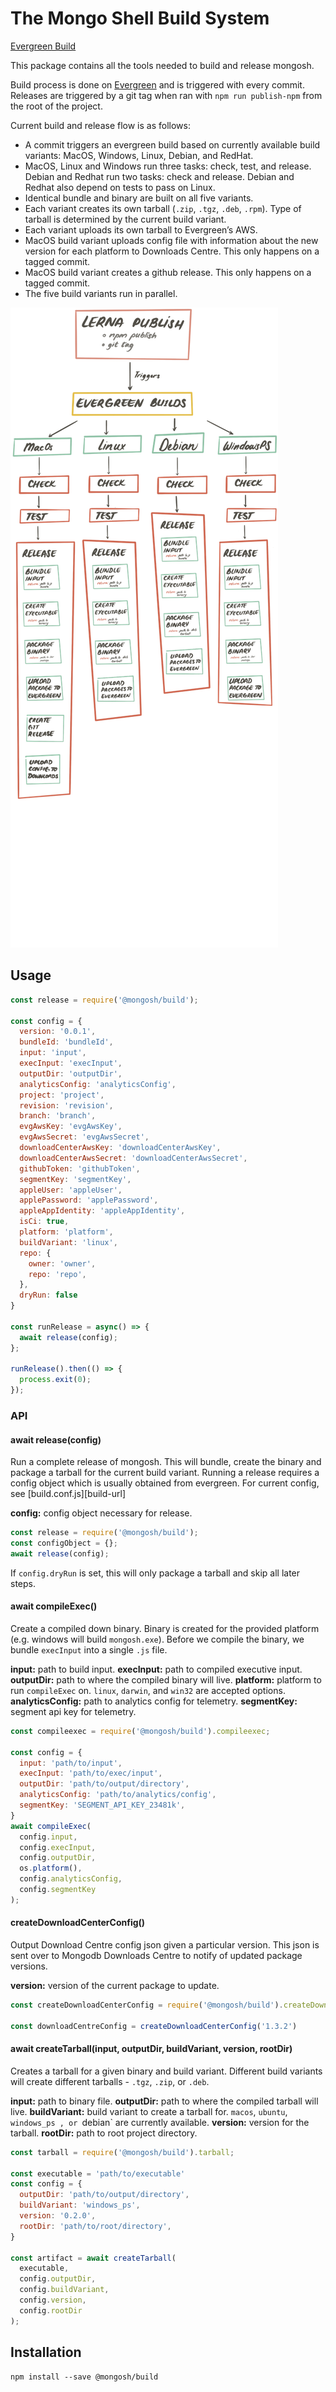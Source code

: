 # The Mongo Shell Build System

[Evergreen Build][evergreen-url]

This package contains all the tools needed to build and release mongosh.

Build process is done on [Evergreen][evergreen-url] and is triggered with every commit.
Releases are triggered by a git tag when ran with `npm run publish-npm` from the
root of the project.

Current build and release flow is as follows:

- A commit triggers an evergreen build based on currently available build
  variants: MacOS, Windows, Linux, Debian, and RedHat.
- MacOS, Linux and Windows run three tasks: check, test, and release. Debian and
  Redhat run two tasks: check and release. Debian and Redhat also depend on
  tests to pass on Linux.
- Identical bundle and binary are built on all five variants.
- Each variant creates its own tarball (`.zip`, `.tgz`, `.deb`, `.rpm`). Type of
  tarball is determined by the current build variant.
- Each variant uploads its own tarball to Evergreen’s AWS.
- MacOS build variant uploads config file with information about the new version
  for each platform to Downloads Centre. This only happens on a tagged commit.
- MacOS build variant creates a github release. This only happens on a tagged
  commit.
- The five build variants run in parallel.

![build flow][build-img]

## Usage

```js
const release = require('@mongosh/build');

const config = {
  version: '0.0.1',
  bundleId: 'bundleId',
  input: 'input',
  execInput: 'execInput',
  outputDir: 'outputDir',
  analyticsConfig: 'analyticsConfig',
  project: 'project',
  revision: 'revision',
  branch: 'branch',
  evgAwsKey: 'evgAwsKey',
  evgAwsSecret: 'evgAwsSecret',
  downloadCenterAwsKey: 'downloadCenterAwsKey',
  downloadCenterAwsSecret: 'downloadCenterAwsSecret',
  githubToken: 'githubToken',
  segmentKey: 'segmentKey',
  appleUser: 'appleUser',
  applePassword: 'applePassword',
  appleAppIdentity: 'appleAppIdentity',
  isCi: true,
  platform: 'platform',
  buildVariant: 'linux',
  repo: {
    owner: 'owner',
    repo: 'repo',
  },
  dryRun: false
}

const runRelease = async() => {
  await release(config);
};

runRelease().then(() => {
  process.exit(0);
});
```

### API
#### await release(config)
Run a complete release of mongosh. This will bundle, create the binary and
package a tarball for the current build variant. Running a release requires a
config object which is usually obtained from evergreen. For current config, see
[build.conf.js][build-url]

__config:__ config object necessary for release.

```js
const release = require('@mongosh/build');
const configObject = {};
await release(config);
```

If `config.dryRun` is set, this will only package a tarball and skip all later
steps.

#### await compileExec()
Create a compiled down binary. Binary is created for the provided platform (e.g.
windows will build `mongosh.exe`). Before we compile the binary, we bundle
`execInput` into a single `.js` file.

__input:__ path to build input.
__execInput:__ path to compiled executive input.
__outputDir:__ path to where the compiled binary will live.
__platform:__  platform to run `compileExec` on. `linux`, `darwin`, and `win32`
are accepted options.
__analyticsConfig:__ path to analytics config for telemetry.
__segmentKey:__ segment api key for telemetry.

```js
const compileexec = require('@mongosh/build').compileexec;

const config = {
  input: 'path/to/input',
  execInput: 'path/to/exec/input',
  outputDir: 'path/to/output/directory',
  analyticsConfig: 'path/to/analytics/config',
  segmentKey: 'SEGMENT_API_KEY_23481k',
}
await compileExec(
  config.input,
  config.execInput,
  config.outputDir,
  os.platform(),
  config.analyticsConfig,
  config.segmentKey
);
```
#### createDownloadCenterConfig()
Output Download Centre config json given a particular version. This json is sent
over to Mongodb Downloads Centre to notify of updated package versions.

__version:__ version of the current package to update.

```js
const createDownloadCenterConfig = require('@mongosh/build').createDownloadCenterConfig;

const downloadCentreConfig = createDownloadCenterConfig('1.3.2')
```


#### await createTarball(input, outputDir, buildVariant, version, rootDir)
Creates a tarball for a given binary and build variant. Different build variants
will create different tarballs - `.tgz`, `.zip`, or `.deb`.

__input:__ path to binary file.
__outputDir:__ path to where the compiled tarball will live.
__buildVariant:__ build variant to create a tarball for. `macos`, `ubuntu`, `windows_ps , or `debian`  are currently available.
__version:__ version for the tarball.
__rootDir:__ path to root project directory.
```js
const tarball = require('@mongosh/build').tarball;

const executable = 'path/to/executable'
const config = {
  outputDir: 'path/to/output/directory',
  buildVariant: 'windows_ps',
  version: '0.2.0',
  rootDir: 'path/to/root/directory',
}

const artifact = await createTarball(
  executable,
  config.outputDir,
  config.buildVariant,
  config.version,
  config.rootDir
);
```

## Installation
```shell
npm install --save @mongosh/build
```

[evergreen-url]: https://evergreen.mongodb.com/waterfall/mongosh
[config-url]: https://github.com/mongodb-js/mongosh/blob/393b505c179b64fbb72e0481c63f1723a3c56f06/config/build.conf.js
[build-img]: ./build.png
